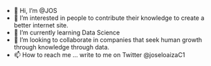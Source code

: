 - 👋 Hi, I’m @JOS
- 👀 I’m interested in people to contribute their knowledge to create a better internet site. 
- 🌱 I’m currently learning Data Science
- 💞️ I’m looking to collaborate in companies that seek human growth through knowledge through data.
- 📫 How to reach me ... write to me on Twitter @joseloaizaC1

<!---
SrLero/SrLero is a ✨ special ✨ repository because its `README.md` (this file) appears on your GitHub profile.
You can click the Preview link to take a look at your changes.
--->

